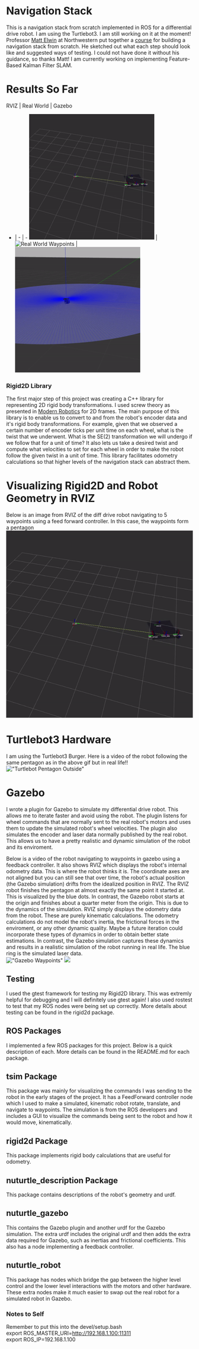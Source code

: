# Navigation Stack 
This is a navigation stack from scratch implemented in ROS for a differential drive robot. I am using the Turtlebot3. I am still working on it at the moment! Professor [Matt Elwin](https://robotics.northwestern.edu/people/profiles/faculty/elwin-matt.html) at Northwestern put together a [course](https://nu-msr.github.io/navigation_site/) for building a navigation stack from scratch. He sketched out what each step should look like and suggested ways of testing. I could not have done it without his guidance, so thanks Matt! I am currently working on implementing Feature-Based Kalman Filter SLAM. 


# Results So Far
RVIZ | Real World | Gazebo
- | - | -
![RVIZ Waypoints](images/rviz_pentagon_resized.gif) | ![Real World Waypoints](images/pentagon.gif) | ![Gazebo Waypoints](images/gazebo_waypoints_resized.gif) 

###  Rigid2D Library
The first major step of this project was creating a C++ library for representing 2D rigid body transformations. I used screw theory as presented in [Modern Robotics](http://hades.mech.northwestern.edu/images/7/7f/MR.pdf) for 2D frames. The main purpose of this library is to enable us to convert to and from the robot's encoder data and it's rigid body transformations. For example, given that we observed a certain number of encoder ticks per unit time on each wheel, what is the twist that we underwent. What is the SE(2) transformation we will undergo if we follow that for a unit of time? It also lets us take a desired twist and compute what velocities to set for each wheel in order to make the robot follow the given twist in a unit of time. This library facilitates odometry calculations so that higher levels of the navigation stack can abstract them. 

# Visualizing Rigid2D and Robot Geometry in RVIZ
Below is an image from RVIZ of the diff drive robot navigating to 5 waypoints using a feed forward controller. In this case, the waypoints form a pentagon <br />
!["Diff Drive Robot Navigating to Waypoints"](images/tbot_pentagon.gif)


# Turtlebot3 Hardware
I am using the Turtlebot3 Burger. Here is a video of the robot following the same pentagon as in the above gif but in real life!! <br />
!["Turtlebot Pentagon Outside"](images/pentagon.gif)

# Gazebo 
I wrote a plugin for Gazebo to simulate my differential drive robot. This allows me to iterate faster and avoid using the robot. The plugin listens for wheel commands that are normally sent to the real robot's motors and uses them to update the simulated robot's wheel velocities. The plugin also simulates the encoder and laser data normally published by the real robot. This allows us to have a pretty realistic and dynamic simulation of the robot and its enviroment. 

Below is a video of the robot navigating to waypoints in gazebo using a feedback controller. It also shows RVIZ which displays the robot's internal odometry data. This is where the robot thinks it is. The coordinate axes are not aligned but you can still see that over time, the robot's actual position (the Gazebo simulation) drifts from the idealized position in RVIZ. The RVIZ robot finishes the pentagon at almost exactly the same point it started at. This is visualized by the blue dots. In contrast, the Gazebo robot starts at the origin and finishes about a quarter meter from the origin. This is due to the dynamics of the simulation. RVIZ simply displays the odometry data from the robot. These are purely kinematic calculations. The odometry calculations do not model the robot's inertia, the frictional forces in the enviroment, or any other dynamic quality. Maybe a future iteration could incorporate these types of dynamics in order to obtain better state estimations. In contrast, the Gazebo simulation captures these dynamics and results in a realistic simulation of the robot running in real life. The blue ring is the simulated laser data. <br />
!["Gazebo Waypoints"](images/gazebo_waypoints.gif)
[![](http://img.youtube.com/vi/eHXuRXVKE6k/0.jpg)](http://www.youtube.com/watch?v=eHXuRXVKE6k "Gazebo and RVIZ Comparison")  


## Testing
I used the gtest framework for testing my Rigid2D library. This was extremly helpful for debugging and I will definitely use gtest again! I also used rostest to test that my ROS nodes were being set up correctly. More details about testing can be found in the rigid2d package. 

## ROS Packages
I implemented a few ROS packages for this project. Below is a quick description of each. More details can be found in the README.md for each package. 

## tsim Package
This package was mainly for visualizing the commands I was sending to the robot in the early stages of the project. It has a FeedForward controller node which I used to make a simulated, kinematic robot rotate, translate, and navigate to waypoints. The simulation is from the ROS developers and includes a GUI to visualize the commands being sent to the robot and how it would move, kinematically.

## rigid2d Package
This package implements rigid body calculations that are useful for odometry.  

## nuturtle_description Package
This package contains descriptions of the robot's geometry and urdf. 

## nuturtle_gazebo 
This contains the Gazebo plugin and another urdf for the Gazebo simulation. The extra urdf includes the original urdf and then adds the extra data required for Gazebo, such as inertias and frictional coefficients. This also has a node implementing a feedback controller. 

## nuturtle_robot 
This package has nodes which bridge the gap between the higher level control and the lower level interactions with the motors and other hardware. These extra nodes make it much easier to swap out the real robot for a simulated robot in Gazebo.  


### Notes to Self 
Remember to put this into the devel/setup.bash <br />
export ROS_MASTER_URI=http://192.168.1.100:11311 <br />
export ROS_IP=192.168.1.100

